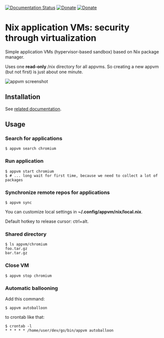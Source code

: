 [![Documentation Status](https://readthedocs.org/projects/appvm/badge/?version=latest)](https://appvm.readthedocs.io/en/latest/?badge=latest)
[![Donate](https://img.shields.io/badge/Donate-PayPal-green.svg)](https://www.paypal.com/cgi-bin/webscr?cmd=_s-xclick&hosted_button_id=R8W2UQPZ5X5JE&source=url)
[![Donate](https://img.shields.io/badge/Donate-BitCoin-green.svg)](https://blockchair.com/bitcoin/address/bc1q23fyuq7kmngrgqgp6yq9hk8a5q460f39m8nv87)

# Nix application VMs: security through virtualization

Simple application VMs (hypervisor-based sandbox) based on Nix package manager.

Uses one **read-only** /nix directory for all appvms. So creating a new appvm (but not first) is just about one minute.

![appvm screenshot](https://gateway.ipfs.io/ipfs/QmetVp2LRwcy3baxuAjDgBPwv5ych5kRfXeULoNpQAFsaP)

## Installation

See [related documentation](https://appvm.readthedocs.io/en/latest/installation.html).

## Usage

### Search for applications

    $ appvm search chromium

### Run application

    $ appvm start chromium
    $ # ... long wait for first time, because we need to collect a lot of packages

### Synchronize remote repos for applications

    $ appvm sync

You can customize local settings in **~/.config/appvm/nix/local.nix**.

Default hotkey to release cursor: ctrl+alt.

### Shared directory

    $ ls appvm/chromium
    foo.tar.gz
    bar.tar.gz

### Close VM

    $ appvm stop chromium

### Automatic ballooning

Add this command:

    $ appvm autoballoon

to crontab like that:

    $ crontab -l
    * * * * * /home/user/dev/go/bin/appvm autoballoon
